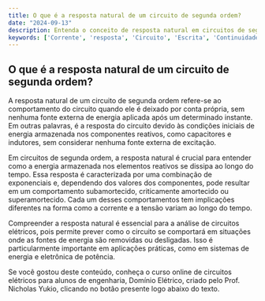 ```yaml
---
title: O que é a resposta natural de um circuito de segunda ordem?
date: "2024-09-13"
description: Entenda o conceito de resposta natural em circuitos de segunda ordem e sua importância na análise de circuitos elétricos.
keywords: ['Corrente', 'resposta', 'Circuito', 'Escrita', 'Continuidade', 'circuito', 'tipo']
---
```


## O que é a resposta natural de um circuito de segunda ordem?

A resposta natural de um circuito de segunda ordem refere-se ao comportamento do circuito quando ele é deixado por conta própria, sem nenhuma fonte externa de energia aplicada após um determinado instante. Em outras palavras, é a resposta do circuito devido às condições iniciais de energia armazenada nos componentes reativos, como capacitores e indutores, sem considerar nenhuma fonte externa de excitação.

Em circuitos de segunda ordem, a resposta natural é crucial para entender como a energia armazenada nos elementos reativos se dissipa ao longo do tempo. Essa resposta é caracterizada por uma combinação de exponenciais e, dependendo dos valores dos componentes, pode resultar em um comportamento subamortecido, criticamente amortecido ou superamortecido. Cada um desses comportamentos tem implicações diferentes na forma como a corrente e a tensão variam ao longo do tempo.

Compreender a resposta natural é essencial para a análise de circuitos elétricos, pois permite prever como o circuito se comportará em situações onde as fontes de energia são removidas ou desligadas. Isso é particularmente importante em aplicações práticas, como em sistemas de energia e eletrônica de potência.

Se você gostou deste conteúdo, conheça o curso online de circuitos elétricos para alunos de engenharia, Domínio Elétrico, criado pelo Prof. Nicholas Yukio, clicando no botão presente logo abaixo do texto.